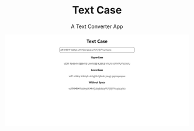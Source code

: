 <h1 align="center">Text Case</h1>
<p align="center">A Text Converter App</p>

<p align="center">
  <img src="https://github.com/nailtonvital/text-case-app/blob/master/screenshots/view.png" />
</p>
